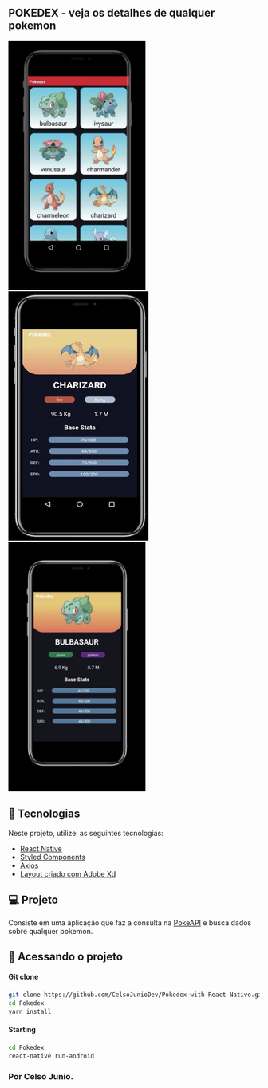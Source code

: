 ## POKEDEX - veja os detalhes de qualquer pokemon
<p align="left">
<img alt="CourseApp" src="/screenshots/img01.PNG" width="275" height="500"/>
<img alt="CourseApp" src="/screenshots/gif.gif"/>
<img alt="CourseApp" src="/screenshots/img02.PNG" width="275" height="500" />
</p>

## :rocket: Tecnologias

Neste projeto, utilizei as seguintes tecnologias:

- [React Native](https://facebook.github.io/react-native/)
- [Styled Components](https://styled-components.com/)
- [Axios](https://www.npmjs.com/package/react-native-axios)
- [Layout criado com Adobe Xd](https://www.adobe.com/br/products/xd.html)

## 💻 Projeto

Consiste em uma aplicação que faz a consulta na [PokeAPI](https://pokeapi.co/) e busca dados sobre qualquer pokemon.

## 🔖 Acessando o projeto

#### Git clone

```sh
git clone https://github.com/CelsoJunioDev/Pokedex-with-React-Native.git
cd Pokedex
yarn install
```

#### Starting

```sh
cd Pokedex
react-native run-android
```



### Por Celso Junio.
